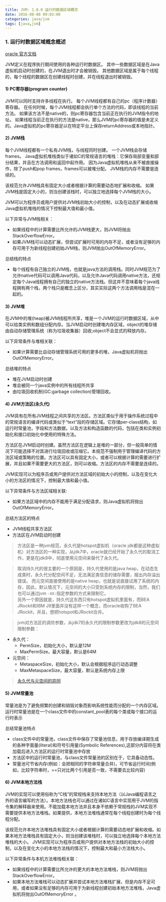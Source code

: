 ```yaml
---
title: JVM: 1.0.0 运行时数据区域概念
date: 2016-08-08 09:03:00
categories: java/jvm
tags: [java,jvm]
---
```


### 1. 运行时数据区域概念概述
[oracle 官方文档](https://docs.oracle.com/javase/specs/jvms/se8/html/jvms-2.html#jvms-2.5)  

JVM定义在程序执行期间使用的各种运行时数据区。 其中一些数据区域是在Java虚拟机启动时创建的，在JVM退出时才会被销毁。 其他数据区域是属于每个线程的，每个线程的数据区在创建线程时创建，并在线程退出时被销毁。

#### 1) PC寄存器(program counter)
JVM可以同时支持许多线程在执行。 每个JVM线程都有自己的pc（程序计数器）寄存器。 在任何时候，每个JVM线程都会执行单个方法的代码，即该线程的当前方法。 如果该方法不是native的，则pc寄存器包含当前正在执行的JVM指令的地址。 如果线程当前正在执行的方法是native，那么JVM的pc寄存器的值是未定义的。Java虚拟机的pc寄存器足以在特定平台上保存returnAddress或本地指针。

#### 2) JVM栈
每个JVM线程都有一个私有JVM栈，与线程同时创建。 一个JVM栈会存储frames。 Java虚拟机堆栈类似于诸如C的常规语言的堆栈：它保存局部变量和部分结果，并且在方法调用和返回中起作用。 因为Java虚拟机堆栈从来不被直接操作，除了push和pop frames，frames可以被堆分配。 JVM栈的内存不需要是连续的。

该规范允许JVM栈具有固定大小或者根据计算的需要动态地扩展和收缩。 如果JVM栈是固定大小的，则当创建该栈时，可以独立地选择每个JVM栈的大小。

JVM可以为程序员或用户提供对JVM栈初始大小的控制，以及在动态扩展或收缩Java虚拟机堆栈的情况下控制最大值和最小值。

以下异常与JVM栈相关：
- 如果线程中的计算需要比所允许的JVM栈更大，则JVM将抛出StackOverflowError。
- 如果JVM栈可以动态扩展，但尝试扩展时可用的内存不足，或者没有足够的内存可用于为新线程创建初始JVM栈，则JVM抛出OutOfMemoryError。

总结栈的特点
- 每个线程有自己独立的JVM栈，也就是java方法的调用栈。同时JVM规范为了允许native代码可以调用Java代码，以及允许Java代码调用native方法，还规定每个Java线程拥有自己的独立的native方法栈。但这并不意味着每个java线程拥有两个栈，两个栈只是概念上区分，其实实际这两个方法调用栈是混在一起的。

#### 3) JVM堆
在JVM中的堆(heap)被JVM线程所共享，堆是一个JVM的运行时数据区域，从中可以给类实例和数组分配内存。当JVM启动时创建堆内存区域，object的堆存储由自动存储管理系统（称为垃圾收集器）回收;object不会显式的释放内存。

以下异常条件与堆相关联：
- 如果计算需要比自动存储管理系统可用的更多的堆，Java虚拟机将抛出OutOfMemoryError。

总结堆的特点
- 堆在JVM启动时创建
- 堆会被同一个java实例中的所有线程所共享
- 由垃圾回收机制(GC:garbage collection)管理回收。

#### 4) JVM方法区(永久代)
JVM具有在所有JVM线程之间共享的方法区。方法区类似于用于操作系统过程中的常规语言的编译代码或类似于“text”段的存储区域。它存储per-class结构，如运行时常量池，字段和方法数据，以及方法和构造函数的代码，包括在类和实例初始化和接口初始化中使用的特殊方法。

方法区在JVM启动时创建。虽然方法区在逻辑上是堆的一部分，但一般简单的情况下可能选择不对其进行垃圾回收或压缩它。本规范不强制用于管理编译代码的方法区域或策略的位置。方法区可以具有固定大小，或者可以根据计算的需要进行扩展，并且如果不需要更大的方法区，则可以收缩。方法区的内存不需要是连续的。

JVM实现可以为程序员或用户提供对方法区域的初始大小的控制，以及在变化大小的方法区的情况下，控制最大值和最小值。

以下异常条件与方法区域相关联:
- 如果方法区域中的内存不能用于满足分配请求，则Java虚拟机将抛出OutOfMemoryError。

总结方法区的特点
- JVM线程共享方法区
- 方法区在JVM启动时创建

> 方法区是一种jvm规范，永久代是hotspot虚拟机（oracle jdk都是这种虚拟机）对方法区的一种实现，从jdk7中，oracle就已经开始了永久代的取消工作，更是在jdk8中，彻底使用元空间来替代了永久代。

> 取消持久代的很主要的一个原因是，持久代使用的是java heap，在动态生成类时，永久代分配空间不足，无法满足类信息的储存需要，报出内存溢出错误。 而元空间直接使用的是native heap，也就是说直接试用了系统的内存，因此，默认情况下，元空间的大小只受到系统内存的限制，当然，我们也可以通过jvm `-XX:`指定参数的方式来限制它。  
另外一个原因就是，持久代这东西只有hotspot虚拟机里面有，而BEA JRockit和IBM J9里面并没有这样一个概念，而oracle收购了BEA JRockit，并且，想把hotspot和JRockit合并。

> jvm对方法区的调优参数，从jdk7的永久代的限制参数更改为jdk8的元空间限制参数：  
- 永久代：
    - PermSize，初始化大小，默认是12M
    - MaxPermSize，最大容量，默认是64M
- 元空间：
    - MetaspaceSize，初始化大小，默认会根据程序运行动态调整
    - MaxMetaspaceSize，最大容量，默认是系统内存上限

> [永久代与元空间的异同](https://www.cnblogs.com/paddix/p/5309550.html)

#### 5) JVM常量池
常量池是为了避免频繁的创建和销毁对象而影响系统性能而分配的一个内存区域。运行时常量池是在一个class文件中的constant_pool表的每个类或每个接口的运行时表示

总结常量池特点
- class文件中的常量池，class文件中保存了常量池信息，用于存放编译期生成的各种字面量(literal)和符号引用量(Symbolic References),这部分内容将在类加载后进入方法区的运行时常量池中存放
- 方法区中的运行时常量池，与class文件常量池的区别在于，它具备动态性。
- 常量池可节省内存(例如：会把相同的字符串常量合并)，可节省运行时间(例如，比较字符串时，==只对比两个引用是否一致，不需要去比较内容)

#### 6) JVM本地方法栈
JVM的实现可以使用俗称为“C栈”的常规栈来支持本地方法（以Java编程语言之外的语言编写的方法）。本地方法栈也可以通过在诸如C语言中实现用于JVM的指令集的解释器来使用。不能加载本地方法并且本身不依赖于常规栈的JVM实现不需要提供本地方法堆栈。如果提供，本地方法堆栈通常在每个线程创建时为每个线程分配。

该规范允许本地方法堆栈具有固定大小或者根据计算的需要动态地扩展和收缩。如果本地方法堆栈具有固定大小，则当创建该堆栈时，可以独立地选择每个本地方法堆栈的大小。 JVM实现可以为程序员或用户提供对本地方法栈的初始大小的控制，以及在变化大小的本地方法栈的情况下，控制最大和最小方法栈大小。

以下异常条件与本机方法堆栈相关联：
- 如果线程中的计算需要比所允许的更大的本地方法堆栈，则JVM将抛出StackOverflowError。
- 如果本地方法堆栈可以动态扩展并尝试本地方法堆栈扩展，但是内存不足可用，或者如果没有足够的内存可用于为新线程创建初始本地方法堆栈，Java虚拟机将抛出OutOfMemoryError 。
